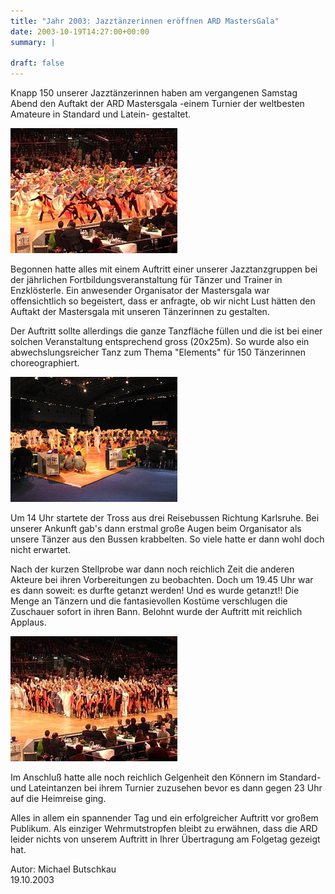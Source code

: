 ```yaml
---
title: "Jahr 2003: Jazztänzerinnen eröffnen ARD MastersGala"
date: 2003-10-19T14:27:00+00:00
summary: |
    
draft: false
---
```


Knapp 150 unserer Jazztänzerinnen haben am vergangenen Samstag Abend den Auftakt der ARD Mastersgala -einem Turnier der weltbesten Amateure in Standard und Latein- gestaltet.

![bild](031019_1k.jpg)

Begonnen hatte alles mit einem Auftritt einer unserer Jazztanzgruppen bei der jährlichen Fortbildungsveranstaltung für Tänzer und Trainer in Enzklösterle. Ein anwesender Organisator der Mastersgala war offensichtlich so begeistert, dass er anfragte, ob wir nicht Lust hätten den Auftakt der Mastersgala mit unseren Tänzerinnen zu gestalten.

Der Auftritt sollte allerdings die ganze Tanzfläche füllen und die ist bei einer solchen Veranstaltung entsprechend gross (20x25m). So wurde also ein abwechslungsreicher Tanz zum Thema "Elements" für 150 Tänzerinnen choreographiert.

![bild](031019_2k.jpg)

Um 14 Uhr startete der Tross aus drei Reisebussen Richtung Karlsruhe. Bei unserer Ankunft gab's dann erstmal große Augen beim Organisator als unsere Tänzer aus den Bussen krabbelten. So viele hatte er dann wohl doch nicht erwartet.

Nach der kurzen Stellprobe war dann noch reichlich Zeit die anderen Akteure bei ihren Vorbereitungen zu beobachten. Doch um 19.45 Uhr war es dann soweit: es durfte getanzt werden! Und es wurde getanzt!! Die Menge an Tänzern und die fantasievollen Kostüme verschlugen die Zuschauer sofort in ihren Bann. Belohnt wurde der Auftritt mit reichlich Applaus.

![bild](031019_3k.jpg)

Im Anschluß hatte alle noch reichlich Gelgenheit den Könnern im Standard- und Lateintanzen bei ihrem Turnier zuzusehen bevor es dann gegen 23 Uhr auf die Heimreise ging.

Alles in allem ein spannender Tag und ein erfolgreicher Auftritt vor großem Publikum. Als einziger Wehrmutstropfen bleibt zu erwähnen, dass die ARD leider nichts von unserem Auftritt in Ihrer Übertragung am Folgetag gezeigt hat.

Autor: Michael Butschkau  
 19.10.2003


